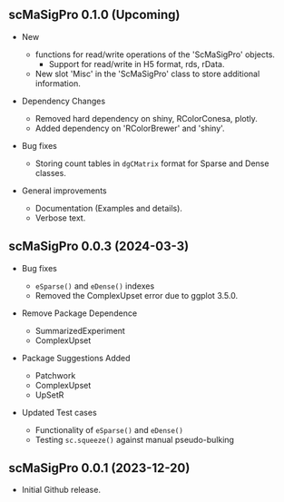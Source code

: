 ## scMaSigPro 0.1.0 (Upcoming)

* New 
    * functions for read/write operations of the 'ScMaSigPro' objects.
        * Support for read/write in H5 format, rds, rData.
    * New slot 'Misc' in the 'ScMaSigPro' class to store additional information.

* Dependency Changes
    * Removed hard dependency on shiny, RColorConesa, plotly.
    * Added dependency on 'RColorBrewer' and 'shiny'.

* Bug fixes
    * Storing count tables in `dgCMatrix` format for Sparse and Dense classes.

* General improvements 
    * Documentation (Examples and details).
    * Verbose text.


## scMaSigPro 0.0.3 (2024-03-3)

* Bug fixes
    * `eSparse()` and `eDense()` indexes
    * Removed the ComplexUpset error due to ggplot 3.5.0.

* Remove Package Dependence
    * SummarizedExperiment
    * ComplexUpset
    
* Package Suggestions Added
    * Patchwork
    * ComplexUpset
    * UpSetR

* Updated Test cases
    * Functionality of `eSparse()` and `eDense()`
    * Testing `sc.squeeze()` against manual pseudo-bulking

## scMaSigPro 0.0.1 (2023-12-20)

* Initial Github release.
